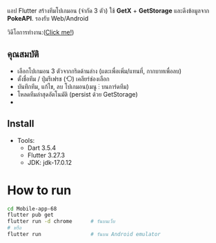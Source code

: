 
แอป Flutter สร้างทีมโปเกมอน (จำกัด 3 ตัว) ใช้ **GetX** + **GetStorage** และดึงข้อมูลจาก **PokeAPI**. รองรับ Web/Android


วิดีโอการทำงาน:([Click me!](https://drive.google.com/file/d/1bbEk6ohKuw77CSKM2FINZvz4-k1SxQGw/view?usp=sharing))

## คุณสมบัติ
- เลือกโปเกมอน 3 ตัวจากกริดด้านล่าง (แตะเพื่อเพิ่ม/แทนที่, กากบาทเพื่อลบ)
- ตั้งชื่อทีม / ปุ่มรีเฟรช (⟲) เคลียร์ช่องเลือก
- บันทึกทีม, แก้ไข, ลบ โปเกมอน(เมนู ⋮ บนการ์ดทีม)
- โหลดทีมล่าสุดอัตโนมัติ (persist ด้วย GetStorage)
- 
## Install
- Tools:
  - Dart 3.5.4
  - Flutter 3.27.3 
  - JDK: jdk-17.0.12
  
# How to run 
```bash
cd Mobile-app-68
flutter pub get
flutter run -d chrome      # รันบนเว็บ
# หรือ
flutter run                # รันบน Android emulator

